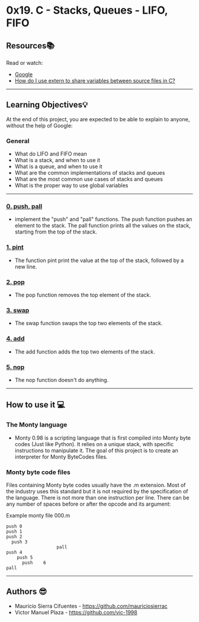 # 0x19. C - Stacks, Queues - LIFO, FIFO

## Resources:books:

Read or watch:
* [Google](https://www.google.com/webhp?q=stack%20and%20queue)
* [How do I use extern to share variables between source files in C?](https://stackoverflow.com/questions/1433204/how-do-i-use-extern-to-share-variables-between-source-files)

---
## Learning Objectives:bulb:
At the end of this project, you are expected to be able to explain to anyone, without the help of Google:

### General
* What do LIFO and FIFO mean
* What is a stack, and when to use it
* What is a queue, and when to use it
* What are the common implementations of stacks and queues
* What are the most common use cases of stacks and queues
* What is the proper way to use global variables

---

### [0. push, pall ](./built_ins.c)
* implement the "push" and "pall" functions.
The push function pushes an element to the stack.
The pall function prints all the values on the stack, starting from the top of the stack.


### [1. pint ](./helpers.c)
* The function pint print the value at the top of the stack, followed by a new line.


### [2. pop ](./built_ins.c)
* The pop function removes the top element of the stack.


### [3. swap ](./built_ins.c)
* The swap function swaps the top two elements of the stack.


### [4. add ](./calculations.c)
* The add function adds the top two elements of the stack.


### [5. nop ](./built_ins.c)
* The nop function doesn't do anything.


---

## How to use it :computer:

### The Monty language

* Monty 0.98 is a scripting language that is first compiled into Monty byte codes (Just like Python). It relies on a unique stack, with specific instructions to manipulate it. The goal of this project is to create an interpreter for Monty ByteCodes files.

### Monty byte code files

Files containing Monty byte codes usually have the .m extension. Most of the industry uses this standard but it is not required by the specification of the language. There is not more than one instruction per line. There can be any number of spaces before or after the opcode and its argument: 

Example monty file 000.m

```
push 0
push 1
push 2
  push 3
                   pall    
push 4
    push 5    
      push    6        
pall

```

---
## Authors :sunglasses:

- Mauricio Sierra Cifuentes - https://github.com/mauriciosierrac
- Victor Manuel Plaza - https://github.com/vic-1998